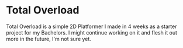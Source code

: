 # Total Overload

Total Overload is a simple 2D Platformer I made in 4 weeks as a starter project for my Bachelors. I might continue working on it and flesh it out more in the future, I'm not sure yet.
